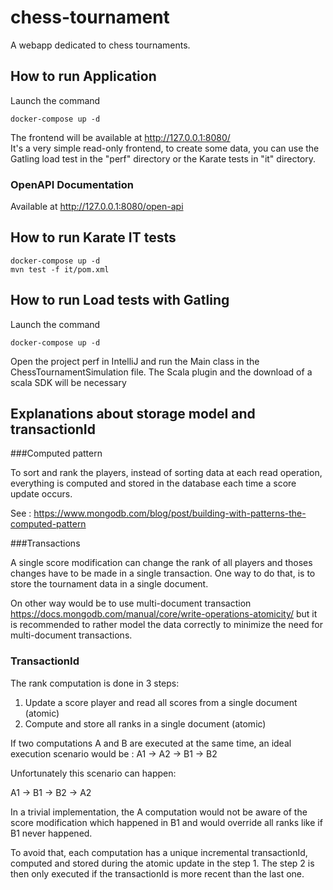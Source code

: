 # chess-tournament
A webapp dedicated to chess tournaments.

## How to run Application

Launch the command

    docker-compose up -d
    
The frontend will be available at http://127.0.0.1:8080/    
It's a very simple read-only frontend, to create some data, you can use the Gatling load test in the "perf" directory or the Karate tests in "it" directory. 


### OpenAPI Documentation

Available at http://127.0.0.1:8080/open-api

## How to run Karate IT tests

    docker-compose up -d
    mvn test -f it/pom.xml

## How to run Load tests with Gatling 

Launch the command

    docker-compose up -d
    
Open the project perf in IntelliJ and run the Main class in the ChessTournamentSimulation file. The Scala plugin and the download of a scala SDK will be necessary


## Explanations about storage model and transactionId

###Computed pattern

To sort and rank the players, instead of sorting data at each read operation, everything is computed and stored in the database each time a score update occurs.

See : https://www.mongodb.com/blog/post/building-with-patterns-the-computed-pattern

###Transactions

A single score modification can change the rank of all players and thoses changes have to be made in a single transaction. One way to do that, is to store the tournament data in a single document. 

On other way would be to use multi-document transaction
https://docs.mongodb.com/manual/core/write-operations-atomicity/ but it is recommended to rather model the data correctly to minimize the need for multi-document transactions.

### TransactionId

The rank computation is done in 3 steps:
1. Update a score player and read all scores from a single document (atomic)
2. Compute and store all ranks in a single document (atomic)

If two computations A and B are executed at the same time, an ideal execution scenario would be : A1 -> A2 -> B1 -> B2

Unfortunately this scenario can happen:

A1 -> B1 -> B2 -> A2

In a trivial implementation, the A computation would not be aware of the score modification which happened in B1 and would override all ranks like if B1 never happened.

To avoid that, each computation has a unique incremental transactionId, computed and stored during the atomic update in the step 1. The step 2 is then only executed if the transactionId is more recent than the last one.
